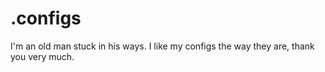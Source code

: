 # .configs
I'm an old man stuck in his ways. I like my configs the way they are, thank you very much.
